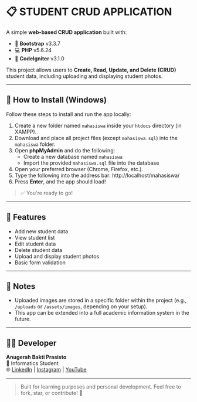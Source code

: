 # 📋 STUDENT CRUD APPLICATION

A simple **web-based CRUD application** built with:

- 🎨 **Bootstrap** v3.3.7  
- 💻 **PHP** v5.6.24  
- 🔧 **CodeIgniter** v3.1.0

This project allows users to **Create, Read, Update, and Delete (CRUD)** student data, including uploading and displaying student photos.

---

## 🚀 How to Install (Windows)

Follow these steps to install and run the app locally:

1. Create a new folder named `mahasiswa` inside your `htdocs` directory (in XAMPP).
2. Download and place all project files (except `mahasiswa.sql`) into the `mahasiswa` folder.
3. Open **phpMyAdmin** and do the following:
   - Create a new database named `mahasiswa`
   - Import the provided `mahasiswa.sql` file into the database
4. Open your preferred browser (Chrome, Firefox, etc.).
5. Type the following into the address bar: http://localhost/mahasiswa/
6. Press **Enter**, and the app should load!

> ✅ You're ready to go!

---

## 📁 Features

- Add new student data
- View student list
- Edit student data
- Delete student data
- Upload and display student photos
- Basic form validation

---

## 📎 Notes

- Uploaded images are stored in a specific folder within the project (e.g., `/uploads` or `/assets/images`, depending on your setup).
- This app can be extended into a full academic information system in the future.

---

## 👨‍💻 Developer

**Anugerah Bakti Prasisto**  
📌 Informatics Student  
🌐 [LinkedIn](https://www.linkedin.com/in/anugerah-bakti-04422122b/) | [Instagram](https://www.instagram.com/bakti_011/) | [YouTube](https://www.youtube.com/@08.anugerahbaktiprasisto49)

---

> Built for learning purposes and personal development. Feel free to fork, star, or contribute! 🌟
